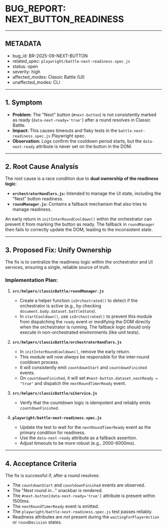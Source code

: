 # BUG_REPORT: NEXT_BUTTON_READINESS

---

## METADATA

- bug_id: BR-2025-09-NEXT-BUTTON
- related_spec: `playwright/battle-next-readiness.spec.js`
- status: open
- severity: high
- affected_modes: Classic Battle (UI)
- unaffected_modes: CLI

---

## 1. Symptom

- **Problem:** The "Next" button (`#next-button`) is not consistently marked as ready (`data-next-ready='true'`) after a round resolves in Classic Battle.
- **Impact:** This causes timeouts and flaky tests in the `battle-next-readiness.spec.js` Playwright spec.
- **Observation:** Logs confirm the cooldown period starts, but the `data-next-ready` attribute is never set on the button in the DOM.

---

## 2. Root Cause Analysis

The root cause is a race condition due to **dual ownership of the readiness logic**:

- **`orchestratorHandlers.js`:** Intended to manage the UI state, including the "Next" button readiness.
- **`roundManager.js`:** Contains a fallback mechanism that also tries to manage readiness.

An early return in `initInterRoundCooldown()` within the orchestrator can prevent it from marking the button as ready. The fallback in `roundManager` then fails to correctly update the DOM, leading to the inconsistent state.

---

## 3. Proposed Fix: Unify Ownership

The fix is to centralize the readiness logic within the orchestrator and UI services, ensuring a single, reliable source of truth.

### Implementation Plan:

1.  **`src/helpers/classicBattle/roundManager.js`**
    - Create a helper function `isOrchestrated()` to detect if the orchestrator is active (e.g., by checking `document.body.dataset.battleState`).
    - In `startCooldown()`, use `isOrchestrated()` to prevent this module from dispatching the `ready` event or modifying the DOM directly when the orchestrator is running. The fallback logic should only execute in non-orchestrated environments (like unit tests).

2.  **`src/helpers/classicBattle/orchestratorHandlers.js`**
    - In `initInterRoundCooldown()`, remove the early return.
    - This module will now _always_ be responsible for the inter-round cooldown process.
    - It will consistently emit `countdownStart` and `countdownFinished` events.
    - On `countdownFinished`, it will set `#next-button.dataset.nextReady = "true"` and dispatch the `nextRoundTimerReady` event.

3.  **`src/helpers/classicBattle/uiService.js`**
    - Verify that the countdown logic is idempotent and reliably emits `countdownFinished`.

4.  **`playwright/battle-next-readiness.spec.js`**
    - Update the test to wait for the `nextRoundTimerReady` event as the primary condition for readiness.
    - Use the `data-next-ready` attribute as a fallback assertion.
    - Adjust timeouts to be more robust (e.g., 2000-6000ms).

---

## 4. Acceptance Criteria

The fix is successful if, after a round resolves:

- The `countdownStart` and `countdownFinished` events are observed.
- The "Next round in..." snackbar is rendered.
- The `#next-button[data-next-ready='true']` attribute is present within 1500ms.
- The `nextRoundTimerReady` event is emitted.
- The `playwright/battle-next-readiness.spec.js` test passes reliably.
- Readiness attributes are _not_ present during the `waitingForPlayerAction` or `roundDecision` states.
